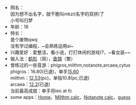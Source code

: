 - 网名：  
    因为想不出名字，就干脆叫mkzi(名字的双拼)了  
    小号叫归梦  
- 年龄：16
- 特长：  
    是个废物qwq  
    没有学过编程，~会熟练运用ai~  
- 兴趣爱好：爱整活，看小说，打打休闲的游戏(?，~看女装~\~
- 输入法：[鹤形](https://flypy.cc/)（简），[倉頡](https://github.com/Jackchows/Cangjie5)（繁）
- 曾练过的一些音游：phigros,milthm,notanote,arcaea,cytus  
    phigros：16.80(已退)，单手[15.60](./mkzi/phi.jpg)  
    milthm：[12.53](./mkzi/mil.png)(pc)，单指10.8(pc,已退)  
    arcaea：[12.2](./mkzi/arc.jpg)(已退)  
    当前最高成就：单手将ieo at fc  
- some apps：[Home](./home.html)，[Milthm calc](https://mkzi-nya.github.io/milthm-calculator-web/)，[Notanote calc](https://mkzi-nya.github.io/notanote-calculator/)，[guess](./guess/)  
